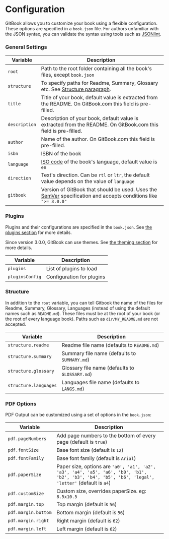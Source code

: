 # Configuration

GitBook allows you to customize your book using a flexible configuration. These options are specified in a `book.json` file. For authors unfamiliar with the JSON syntax, you can validate the syntax using tools such as [JSONlint](http://jsonlint.com).

### General Settings

| Variable | Description |
| -------- | ----------- |
| `root` | Path to the root folder containing all the book's files, except `book.json`|
| `structure` | To specify paths for Readme, Summary, Glossary etc. See [Structure paragraph](#structure). |
| `title` | Title of your book, default value is extracted from the README. On GitBook.com this field is pre-filled. |
| `description` | Description of your book, default value is extracted from the README. On GitBook.com this field is pre-filled. |
| `author` | Name of the author. On GitBook.com this field is pre-filled. |
| `isbn` | ISBN of the book |
| `language` | [ISO code](https://en.wikipedia.org/wiki/List_of_ISO_639-1_codes) of the book's language, default value is `en` |
| `direction` | Text's direction. Can be `rtl` or `ltr`, the default value depends on the value of `language` |
| `gitbook` | Version of GitBook that should be used. Uses the [SemVer](http://semver.org) specification and accepts conditions like `">= 3.0.0"` |

### Plugins

Plugins and their configurations are specified in the `book.json`. See [the plugins section](plugins/README.md) for more details.

Since version 3.0.0, GitBook can use themes. See [the theming section](themes/README.md) for more details.

| Variable | Description |
| -------- | ----------- |
| `plugins` | List of plugins to load |
| `pluginsConfig` |Configuration for plugins |

### Structure

In addition to the `root` variable, you can tell Gitbook the name of the files for Readme, Summary, Glossary, Languages (instead of using the default names such as `README.md`).
These files must be at the root of your book (or the root of every language book). Paths such as `dir/MY_README.md` are not accepted.

| Variable | Description |
| -------- | ----------- |
| `structure.readme` | Readme file name (defaults to `README.md`) |
| `structure.summary` | Summary file name (defaults to `SUMMARY.md`) |
| `structure.glossary` | Glossary file name (defaults to `GLOSSARY.md`) |
| `structure.languages` | Languages file name (defaults to `LANGS.md`) |

### PDF Options

PDF Output can be customized using a set of options in the `book.json`:

| Variable | Description |
| -------- | ----------- |
| `pdf.pageNumbers` | Add page numbers to the bottom of every page (default is `true`) |
| `pdf.fontSize` | Base font size (default is `12`) |
| `pdf.fontFamily` | Base font family (default is `Arial`) |
| `pdf.paperSize` | Paper size, options are `'a0', 'a1', 'a2', 'a3', 'a4', 'a5', 'a6', 'b0', 'b1', 'b2', 'b3', 'b4', 'b5', 'b6', 'legal', 'letter'` (default is `a4`) |
| `pdf.customSize` | Custom size, overrides paperSize.  eg: `8.5x10.5` |
| `pdf.margin.top` | Top margin (default is `56`) |
| `pdf.margin.bottom` | Bottom margin (default is `56`) |
| `pdf.margin.right` | Right margin (default is `62`) |
| `pdf.margin.left` | Left margin (default is `62`) |
